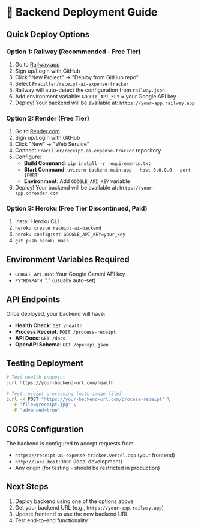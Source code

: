 # 🚀 Backend Deployment Guide

## Quick Deploy Options

### Option 1: Railway (Recommended - Free Tier)
1. Go to [Railway.app](https://railway.app)
2. Sign up/Login with GitHub
3. Click "New Project" → "Deploy from GitHub repo"
4. Select `Praciller/receipt-ai-expense-tracker`
5. Railway will auto-detect the configuration from `railway.json`
6. Add environment variable: `GOOGLE_API_KEY` = your Google API key
7. Deploy! Your backend will be available at: `https://your-app.railway.app`

### Option 2: Render (Free Tier)
1. Go to [Render.com](https://render.com)
2. Sign up/Login with GitHub
3. Click "New" → "Web Service"
4. Connect `Praciller/receipt-ai-expense-tracker` repository
5. Configure:
   - **Build Command**: `pip install -r requirements.txt`
   - **Start Command**: `uvicorn backend.main:app --host 0.0.0.0 --port $PORT`
   - **Environment**: Add `GOOGLE_API_KEY` variable
6. Deploy! Your backend will be available at: `https://your-app.onrender.com`

### Option 3: Heroku (Free Tier Discontinued, Paid)
1. Install Heroku CLI
2. `heroku create receipt-ai-backend`
3. `heroku config:set GOOGLE_API_KEY=your_key`
4. `git push heroku main`

## Environment Variables Required
- `GOOGLE_API_KEY`: Your Google Gemini API key
- `PYTHONPATH`: "." (usually auto-set)

## API Endpoints
Once deployed, your backend will have:
- **Health Check**: `GET /health`
- **Process Receipt**: `POST /process-receipt`
- **API Docs**: `GET /docs`
- **OpenAPI Schema**: `GET /openapi.json`

## Testing Deployment
```bash
# Test health endpoint
curl https://your-backend-url.com/health

# Test receipt processing (with image file)
curl -X POST "https://your-backend-url.com/process-receipt" \
  -F "file=@receipt.jpg" \
  -F "advanced=true"
```

## CORS Configuration
The backend is configured to accept requests from:
- `https://receipt-ai-expense-tracker.vercel.app` (your frontend)
- `http://localhost:3000` (local development)
- Any origin (for testing - should be restricted in production)

## Next Steps
1. Deploy backend using one of the options above
2. Get your backend URL (e.g., `https://your-app.railway.app`)
3. Update frontend to use the new backend URL
4. Test end-to-end functionality
